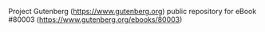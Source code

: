 Project Gutenberg (https://www.gutenberg.org) public repository
for eBook #80003 (https://www.gutenberg.org/ebooks/80003)
